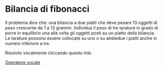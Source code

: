 # Bilancia di fibonacci
Il problema dice che: una bilancia a due piatti che deve pesare 13 oggetti di peso crescente da 1 a 13 grammi. Individua il peso di tre tarature in grado di porre in equilibrio una alla volta gli oggetti posti su un piatto della bilancia. Le tarature possono essere collocate su uno o su ambedue i piatti anche in numero inferiore a tre.

Risolvilo vocalmente cliccando questo link:

<a href="cart1/gml.html"> Operatore vocale </a>
